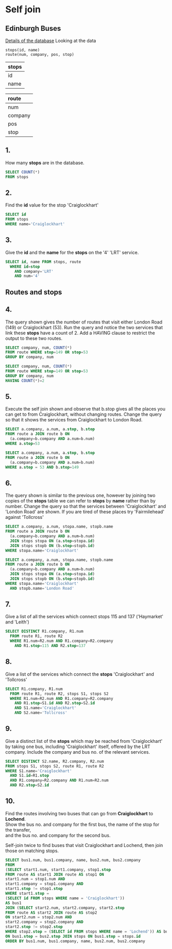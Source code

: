 # Self join

## Edinburgh Buses

[Details of the database](https://sqlzoo.net/wiki/Edinburgh_Buses.) Looking at the data

```text
stops(id, name)
route(num, company, pos, stop)
```

| **stops** |
| :--- |
| id |
| name |

| **route** |
| :--- |
| num |
| company |
| pos |
| stop |

## 1.

How many **stops** are in the database.

```sql
SELECT COUNT(*) 
FROM stops
```

## 2.

Find the **id** value for the stop 'Craiglockhart'

```sql
SELECT id 
FROM stops 
WHERE name='Craiglockhart'
```

## 3.

Give the **id** and the **name** for the **stops** on the '4' 'LRT' service.

```sql
SELECT id, name FROM stops, route
  WHERE id=stop
    AND company='LRT'
    AND num='4'
```

## Routes and stops

## 4. 

The query shown gives the number of routes that visit either London Road \(149\) or Craiglockhart \(53\). Run the query and notice the two services that link these **stops** have a count of 2. Add a HAVING clause to restrict the output to these two routes.

```sql
SELECT company, num, COUNT(*)
FROM route WHERE stop=149 OR stop=53
GROUP BY company, num
```

```sql
SELECT company, num, COUNT(*)
FROM route WHERE stop=149 OR stop=53
GROUP BY company, num
HAVING COUNT(*)=2
```

## 5.

Execute the self join shown and observe that b.stop gives all the places you can get to from Craiglockhart, without changing routes. Change the query so that it shows the services from Craiglockhart to London Road.

```sql
SELECT a.company, a.num, a.stop, b.stop
FROM route a JOIN route b ON
  (a.company=b.company AND a.num=b.num)
WHERE a.stop=53
```

```sql
SELECT a.company, a.num, a.stop, b.stop
FROM route a JOIN route b ON
  (a.company=b.company AND a.num=b.num)
WHERE a.stop = 53 AND b.stop=149
```

## 6.

The query shown is similar to the previous one, however by joining two copies of the **stops** table we can refer to **stops** by **name** rather than by number. Change the query so that the services between 'Craiglockhart' and 'London Road' are shown. If you are tired of these places try 'Fairmilehead' against 'Tollcross'

```sql
SELECT a.company, a.num, stopa.name, stopb.name
FROM route a JOIN route b ON
  (a.company=b.company AND a.num=b.num)
  JOIN stops stopa ON (a.stop=stopa.id)
  JOIN stops stopb ON (b.stop=stopb.id)
WHERE stopa.name='Craiglockhart'
```

```sql
SELECT a.company, a.num, stopa.name, stopb.name
FROM route a JOIN route b ON
  (a.company=b.company AND a.num=b.num)
  JOIN stops stopa ON (a.stop=stopa.id)
  JOIN stops stopb ON (b.stop=stopb.id)
WHERE stopa.name='Craiglockhart'
  AND stopb.name='London Road'
```

## 7.

Give a list of all the services which connect stops 115 and 137 \('Haymarket' and 'Leith'\)

```sql
SELECT DISTINCT R1.company, R1.num
  FROM route R1, route R2
  WHERE R1.num=R2.num AND R1.company=R2.company
    AND R1.stop=115 AND R2.stop=137
```

## 8.

Give a list of the services which connect the **stops** 'Craiglockhart' and 'Tollcross'

```sql
SELECT R1.company, R1.num
  FROM route R1, route R2, stops S1, stops S2
  WHERE R1.num=R2.num AND R1.company=R2.company
    AND R1.stop=S1.id AND R2.stop=S2.id
    AND S1.name='Craiglockhart'
    AND S2.name='Tollcross'
```

## 9.

Give a distinct list of the **stops** which may be reached from 'Craiglockhart' by taking one bus, including 'Craiglockhart' itself, offered by the LRT company. Include the company and bus no. of the relevant services.

```sql
SELECT DISTINCT S2.name, R2.company, R2.num
FROM stops S1, stops S2, route R1, route R2
WHERE S1.name='Craiglockhart'
  AND S1.id=R1.stop
  AND R1.company=R2.company AND R1.num=R2.num
  AND R2.stop=S2.id
```

## 10.

Find the routes involving two buses that can go from **Craiglockhart** to **Lochend**.  
 Show the bus no. and company for the first bus, the name of the stop for the transfer,  
 and the bus no. and company for the second bus.

Self-join twice to find buses that visit Craiglockhart and Lochend, then join those on matching stops.

```sql
SELECT bus1.num, bus1.company, name, bus2.num, bus2.company 
FROM 
(SELECT start1.num, start1.company, stop1.stop 
FROM route AS start1 JOIN route AS stop1 ON 
start1.num = stop1.num AND 
start1.company = stop1.company AND 
start1.stop != stop1.stop 
WHERE start1.stop = 
(SELECT id FROM stops WHERE name = 'Craiglockhart')) 
AS bus1 
JOIN (SELECT start2.num, start2.company, start2.stop 
FROM route AS start2 JOIN route AS stop2 
ON start2.num = stop2.num AND 
start2.company = stop2.company AND 
start2.stop != stop2.stop 
WHERE stop2.stop = (SELECT id FROM stops WHERE name = 'Lochend')) AS bus2 
ON bus1.stop = bus2.stop JOIN stops ON bus1.stop = stops.id 
ORDER BY bus1.num, bus1.company, name, bus2.num, bus2.company
```

